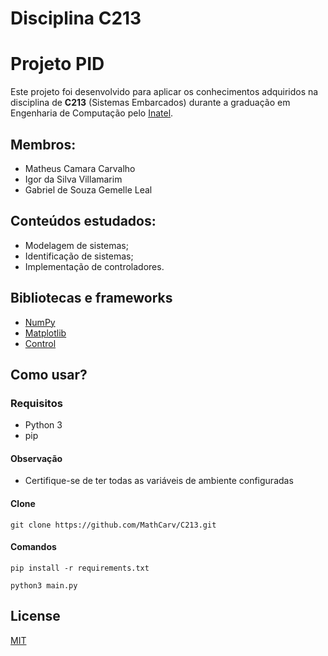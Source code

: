 # Disciplina C213

# Projeto PID

Este projeto foi desenvolvido para aplicar os conhecimentos adquiridos na disciplina de **C213** (Sistemas Embarcados) durante a graduação em Engenharia de Computação pelo [Inatel](https://inatel.br/home/).

## Membros:
* Matheus Camara Carvalho
* Igor da Silva Villamarim
* Gabriel de Souza Gemelle Leal

## Conteúdos estudados:
* Modelagem de sistemas;
* Identificação de sistemas;
* Implementação de controladores.

## Bibliotecas e frameworks
* [NumPy](https://numpy.org/)
* [Matplotlib](https://matplotlib.org/)
* [Control](https://pypi.org/project/control/)

## Como usar?

### Requisitos
 * Python 3
 * pip
 
#### Observação
 * Certifique-se de ter todas as variáveis de ambiente configuradas
 
#### Clone

```
git clone https://github.com/MathCarv/C213.git
```
#### Comandos

```
pip install -r requirements.txt 
```

```
python3 main.py
```

## License
[MIT](https://choosealicense.com/licenses/mit/)

